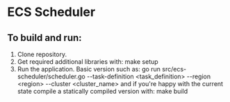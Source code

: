 # ECS Scheduler

## To build and run:
1. Clone repository.
1. Get required additional libraries with:
	make setup
1. Run the application. Basic version such as:
	go run src/ecs-scheduler/scheduler.go --task-definition \<task_definition\> --region \<region\> --cluster \<cluster_name\>
   and if you're happy with the current state compile a statically compiled version with:
	make build

